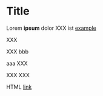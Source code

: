 # Title

Lorem **ipsum** dolor XXX ist [example](https://www.example.com)

XXX

XXX bbb

aaa XXX

XXX XXX

HTML <a href="example.com">link</a>
